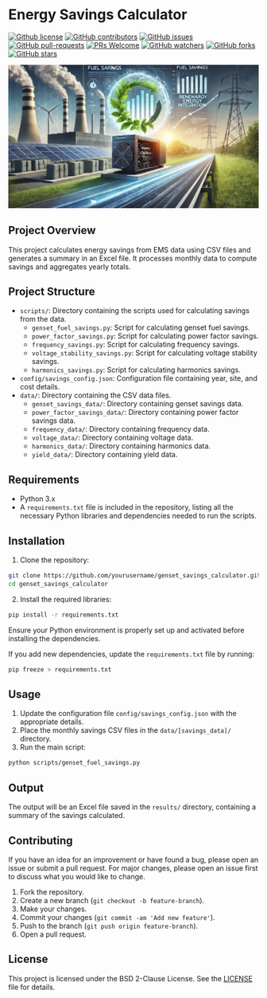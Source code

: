# Energy Savings Calculator

[![Github license](https://img.shields.io/github/license/tinegachris/genset_savings_calculator.svg)](https://github.com/tinegachris/genset_savings_calculator/blob/main/LICENSE)
[![GitHub contributors](https://img.shields.io/github/contributors/tinegachris/genset_savings_calculator.svg)](https://github.com/tinegachris/genset_savings_calculator/graphs/contributors)
[![GitHub issues](https://img.shields.io/github/issues/tinegachris/genset_savings_calculator.svg)](https://github.com/tinegachris/genset_savings_calculator/issues)
[![GitHub pull-requests](https://img.shields.io/github/issues-pr/tinegachris/genset_savings_calculator.svg)](https://github.com/tinegachris/genset_savings_calculator/pulls)
[![PRs Welcome](https://img.shields.io/badge/PRs-welcome-brightgreen.svg?style=flat-square)](http://makeapullrequest.com)
[![GitHub watchers](https://img.shields.io/github/watchers/tinegachris/genset_savings_calculator.svg?style=social&label=Watch)](https://github.com/tinegachris/genset_savings_calculator/watchers)
[![GitHub forks](https://img.shields.io/github/forks/tinegachris/genset_savings_calculator.svg?style=social&label=Fork)](https://github.com/tinegachris/genset_savings_calculator/network/members)
[![GitHub stars](https://img.shields.io/github/stars/tinegachris/genset_savings_calculator.svg?style=social&label=Star)](https://github.com/tinegachris/genset_savings_calculator/stargazers)

![A visually appealing header image representing fuel savings and renewable energy integration. The image should feature a clean energy concept with solar panels, a genset (generator) emitting minimal exhaust, and a graph overlay showing energy savings. The background includes a blue sky and greenery, symbolizing sustainability. Incorporate a professional design suitable for technical documentation, with a focus on clarity and innovation.](Savings_Calculator_Header_Image.jpg)

## Project Overview

This project calculates energy savings from EMS data using CSV files and generates a summary in an Excel file. It processes monthly data to compute savings and aggregates yearly totals.

## Project Structure

- `scripts/`: Directory containing the scripts used for calculating savings from the data.
  - `genset_fuel_savings.py`: Script for calculating genset fuel savings.
  - `power_factor_savings.py`: Script for calculating power factor savings.
  - `frequency_savings.py`: Script for calculating frequency savings.
  - `voltage_stability_savings.py`: Script for calculating voltage stability savings.
  - `harmonics_savings.py`: Script for calculating harmonics savings.
- `config/savings_config.json`: Configuration file containing year, site, and cost details.
- `data/`: Directory containing the CSV data files.
  - `genset_savings_data/`: Directory containing genset savings data.
  - `power_factor_savings_data/`: Directory containing power factor savings data.
  - `frequency_data/`: Directory containing frequency data.
  - `voltage_data/`: Directory containing voltage data.
  - `harmonics_data/`: Directory containing harmonics data.
  - `yield_data/`: Directory containing yield data.

## Requirements

- Python 3.x
- A `requirements.txt` file is included in the repository, listing all the necessary Python libraries and dependencies needed to run the scripts.

## Installation

1. Clone the repository:

  ```sh
  git clone https://github.com/yourusername/genset_savings_calculator.git
  cd genset_savings_calculator
  ```

2. Install the required libraries:

  ```sh
  pip install -r requirements.txt
  ```

  Ensure your Python environment is properly set up and activated before installing the dependencies.

  If you add new dependencies, update the `requirements.txt` file by running:

  ```sh
  pip freeze > requirements.txt
  ```

## Usage

1. Update the configuration file `config/savings_config.json` with the appropriate details.
2. Place the monthly savings CSV files in the `data/[savings_data]/` directory.
3. Run the main script:

  ```sh
  python scripts/genset_fuel_savings.py
  ```

## Output

The output will be an Excel file saved in the `results/` directory, containing a summary of the savings calculated.

## Contributing

If you have an idea for an improvement or have found a bug, please open an issue or submit a pull request. For major changes, please open an issue first to discuss what you would like to change.

1. Fork the repository.
2. Create a new branch (`git checkout -b feature-branch`).
3. Make your changes.
4. Commit your changes (`git commit -am 'Add new feature'`).
5. Push to the branch (`git push origin feature-branch`).
6. Open a pull request.

## License

This project is licensed under the BSD 2-Clause License. See the [LICENSE](LICENSE) file for details.
